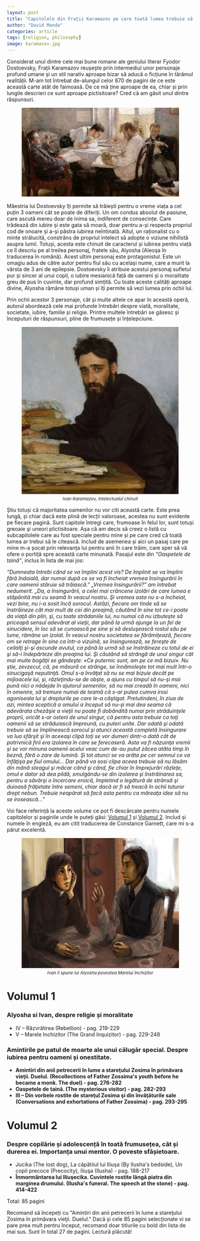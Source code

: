 ```yaml
---
layout: post
title: "Capitolele din Frații Karamazov pe care toată lumea trebuie să le citească"
author: "David Manda"
categories: article
tags: [religion, philosophy]
image: karamazov.jpg
---
```


Considerat unul dintre cele mai bune romane ale geniului literar Fyodor Dostoevsky, Frații Karamazov reușește prin intermediul unor personaje profund umane și un stil narativ aproape bizar să aducă o ficțiune în tărâmul realității. M-am tot întrebat de-alungul celor 870 de pagini de ce este această carte atât de faimoasă. De ce mă ține aproape de ea, chiar și prin lungile descrieri ce sunt aproape pictisitoare? Cred că am găsit unul dintre răspunsuri.

<figure>
  <img src="/assets/img/karamazov.jpg" alt="drawing"/>
</figure>

Măestria lui Dostoevsky îți permite să trăiești pentru o vreme viața a cel puțin 3 oameni cât se poate de diferiți. Un om condus absolut de pasiune, care ascută mereu doar de inima sa, indiferent de consecințe. Care trădează din iubire și este gata să moară, doar pentru a-și respecta propriul cod de onoare și a-și păstra iubirea neîntinată. Altul, un raționalist cu o minte strălucită, constrâns de propriul intelect să adopte o viziune nihilistă asupra lumii. Totuși, acesta este chinuit de caracterul și iubirea pentru viață ce îl descriu pe al treilea personaj, fratele său, Alyosha (Aleoşa în traducerea în română). Acest ultim personaj este protagonistul. Este un omagiu adus de către autor pentru fiul său cu același nume, care a murit la vârsta de 3 ani de epilepsie. Dostoevsky îi atribuie acestui personaj sufletul pur și sincer al unui copil, o iubire mesianică față de oameni și o moralitate greu de pus în cuvinte, dar profund simțită. Cu toate aceste calități aproape divine, Alyosha rămâne totuși uman și îți permite să vezi lumea prin ochii lui.

Prin ochii acestor 3 personaje, cât și multe altele ce apar în această operă, autorul abordează cele mai profunde întrebări despre viată, moralitate, societate, iubire, familie și religie. Printre multele întrebări se găsesc și începuturi de răspunsuri, pline de frumusețe și înțelepciune.

<figure>
  <img src="/assets/img/Ivan_karamazov.jpeg" alt="drawing" height=450/>
  <br>
  <figcaption style="text-align:center">
  <i><small>Ivan Karamazov, intelectualul chinuit</small></i>
  </figcaption>
</figure>

Știu totuși că majoritatea oamenilor nu vor citi această carte. Este prea lungă, și chiar dacă este plină de lecții valoroase, acestea nu sunt evidente pe fiecare pagină. Sunt capitole întregi care, frumoase în felul lor, sunt totuși greoaie și uneori plictisitoare. Așa că am decis să creez o listă cu subcapitolele care au fost speciale pentru mine și pe care cred că toată lumea ar trebui să le citească. Includ de asemenea și aici un pasaj care pe mine m-a șocat prin relevanța lui pentru anii în care trăim, care sper să vă ofere o portiță spre această carte minunată. Pasajul este din _"Oaspetele de taină"_, inclus în lista de mai jos:

_“Dumneata întrebi când se va împlini acest vis? De împlinit se va împlini fără îndoială, dar numai după ce se va fi încheiat vremea însingurării în care oamenii stăruie să trăiască.” „Vremea însingurării?” am întrebat nedumerit. „Da, a însingurării, a celei mai crâncene izolări de care lumea e stăpânită mai cu seamă în veacul nostru. Şi vremea asta nu s-a încheiat, vezi bine, nu i-a sosit încă sorocul. Astăzi, fiecare om tinde să se înstrăineze cât mai mult de cei din preajmă, căutând în sine tot ce-i poate da viaţă din plin, şi, cu toate strădaniile lui, nu numai că nu izbuteşte să priceapă sensul adevărat al vieţii, dar până la urmă ajunge la un fel de sinucidere, în loc să se cunoască pe sine şi să desluşească rostul său pe lume, rămâne un izolat. În veacul nostru societatea se fărâmiţează, fiecare om se retrage în sine ca într-o vizuină, se însingurează, se fereşte de ceilalţi şi-şi ascunde avutul, ca până la urmă să se înstrăineze cu totul de ei şi să-i îndepărteze din preajma lui. Şi căutând să strângă de unul singur cât mai multe bogăţii se gândeşte: «Ce puternic sunt, am pe ce mă bizui». Nu ştie, zevzecul, că, pe măsură ce strânge, se înnămoleşte tot mai mult într-o sinucigaşă neputinţă. Omul s-a învăţat să nu se mai bizuie decât pe mijloacele lui, şi, răzleţindu-se de obşte, a ajuns cu timpul să nu-şi mai pună nici o nădejde în ajutorul semenilor, să nu mai creadă în oameni, nici în omenire, să tremure numai de teamă că s-ar putea cumva irosi agoniseala lui şi drepturile pe care le-a câştigat. Pretutindeni, în ziua de azi, mintea sceptică a omului a început să nu-şi mai dea seama că adevărata chezăşie a vieţii nu poate fi dobândită numai prin străduinţele proprii, oricât s-ar osteni de unul singur, că pentru asta trebuie ca toţi oamenii să se străduiască împreună, cu puteri unite. Dar odată şi odată trebuie să se împlinească sorocul şi atunci această completă însingurare va lua sfârşit şi în aceeaşi clipă toţi se vor dumeri dintr-o dată cât de potrivnică firii era izolarea în care se ferecaseră. Asta va fi năzuinţa vremii şi se vor minuna oamenii acelui veac cum de-au putut zăcea atâta timp în beznă, fără o zare de lumină. Şi tot atunci se va arăta pe cer semnul ce va înfăţişa pe fiul omului… Dar până va sosi clipa aceea trebuie să nu lăsăm din mână steagul şi măcar când şi când, fie chiar în împrejurări răzleţe, omul e dator să dea pildă, smulgându-se din izolarea şi înstrăinarea sa, pentru a săvârşi o încercare eroică, împletind o legătură de strânsă şi duioasă frăţietate între semeni, chiar dacă ar fi să treacă în ochii tuturor drept nebun. Trebuie neapărat să facă asta pentru ca măreaţa idee să nu se irosească...”_

Voi face referință la aceste volume ce pot fi descărcate pentru numele capitolelor și paginile unde le puteți găsi: [Volumul 1](https://101books.club/carte/descarca-feodor-mihailovici-dostoievski-fratii-karamazov-vol-1-pdf) și [Volumul 2](https://101books.club/carte/descarca-feodor-mihailovici-dostoievski-fratii-karamazov-vol-2-pdf). Includ și numele în engleză, eu am citit traducerea de Constance Garnett, care mi s-a părut excelentă.

<figure>
  <img src="/assets/img/Karamazov_inquizitor.jpeg" alt="drawing" height=350/>
  <br>
  <figcaption style="text-align:center">
    <small><i>Ivan îi spune lui Alyosha povestea Marelui Inchizitor</i></small>
  </figcaption>
</figure>

# Volumul 1

### Alyosha si Ivan, despre religie și moralitate

- IV – Răzvrătirea (Rebellion) - pag. 219-229
- V – Marele Inchizitor (The Grand Inquizitor) - pag. 229-248

### Amintirile pe patul de moarte ale unui călugăr special. Despre iubirea pentru oameni și onestitate.

- **Amintiri din anii petrecerii în lume a stareţului Zosima în primăvara vieţii. Duelul. (Recollections of Father Zossima's youth before he became a monk. The duel) - pag. 276-282**
- **Oaspetele de taină. (The mysterious visitor) - pag. 282-293**
- **III – Din vorbele rostite de stareţul Zosima şi din învăţăturile sale (Conversations and exhortations of Father Zossima) - pag. 293-295**

# Volumul 2

### Despre copilărie și adolescență în toată frumusețea, cât și durerea ei. Importanța unui mentor. O poveste sfâșietoare.

- Jucika (The lost dog), La căpătiiul lui Iliuşa (By Ilusha's bedside), Un copil precoce (Precocity), Iliuşa (Ilusha) - pag. 188-217
- **Înmormântarea lui Iliuşecika. Cuvintele rostite lângă piatra din marginea drumului. (Ilusha's funeral. The speech at the stone) - pag. 414-422**

Total: 85 pagini

Recomand să începeți cu "Amintiri din anii petrecerii în lume a stareţului Zosima în primăvara vieţii. Duelul." Dacă și cele 85 pagini selecționate vi se pare prea mult pentru început, recomand doar titlurile cu bold din lista de mai sus. Sunt în total 27 de pagini. Lectură plăcută!
